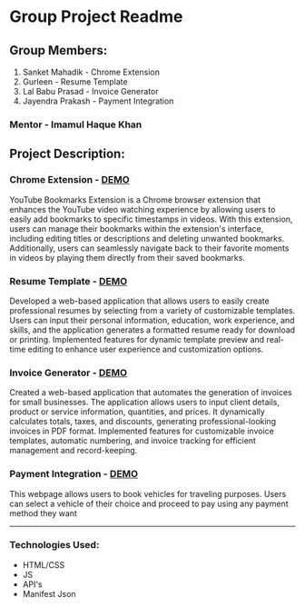 # Group Project Readme

## Group Members:
1. Sanket Mahadik - Chrome Extension
2. Gurleen - Resume Template
3. Lal Babu Prasad - Invoice Generator
4. Jayendra Prakash - Payment Integration

###  Mentor - Imamul Haque Khan

## Project Description:

### Chrome Extension - [DEMO](https://drive.google.com/file/d/1k7qzolMOqe5rLqfT2YhNoT-0olG4LWmM/view)
  YouTube Bookmarks Extension is a Chrome browser extension that enhances the 
  YouTube video watching experience by allowing users to easily add bookmarks to 
  specific timestamps in videos. With this extension, users can manage their bookmarks
  within the extension's interface, including editing titles or descriptions and deleting 
  unwanted bookmarks. Additionally, users can seamlessly navigate back to their favorite moments 
  in videos by playing them directly from their saved bookmarks.

### Resume Template - [DEMO](https://sanketmahadik191.github.io/FS14-Team6/resume_template/index1.html)
Developed a web-based application that allows users to easily create professional resumes by selecting from a variety of customizable templates. Users can input their personal information, education, work experience, and skills, and the application generates a formatted resume ready for download or printing. Implemented features for dynamic template preview and real-time editing to enhance user experience and customization options.

### Invoice Generator - [DEMO](https://greatlalbabu.github.io/Invoice-genrator/)
Created a web-based application that automates the generation of invoices for small businesses. The application allows users to input client details, product or service information, quantities, and prices. It dynamically calculates totals, taxes, and discounts, generating professional-looking invoices in PDF format. Implemented features for customizable invoice templates, automatic numbering, and invoice tracking for efficient management and record-keeping.

### Payment Integration -  [DEMO](https://jayendra96.github.io/Payment-Integration/)
This webpage allows users to book vehicles for traveling purposes. Users can select a vehicle of their choice and proceed to pay using any payment method they want

<hr>

### Technologies Used:
- HTML/CSS
- JS
- API's
- Manifest Json




